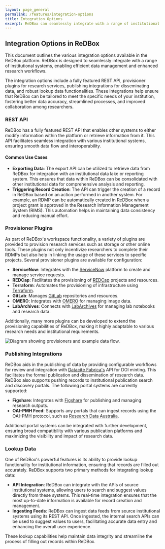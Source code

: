 ```yaml
---
layout: page_general
permalink: /features/integration-options
title: Integration Options
excerpt: ReDBox can seamlessly integrate with a range of institutional systems.
---
```


## Integration Options in ReDBox


This document outlines the various integration options available in the ReDBox platform. 
ReDBox is designed to seamlessly integrate with a range of institutional systems, enabling 
efficient data management and enhanced research workflows.

The integration options include a fully featured REST API, provisioner plugins for research 
services, publishing integrations for disseminating data, and robust lookup data functionalities.
These integrations help ensure that ReDBox can be tailored to meet the specific needs of your 
institution, fostering better data accuracy, streamlined processes, and improved collaboration
among researchers.

### REST API

ReDBox has a fully featured REST API that enables other systems to either modify information 
within the platform or retrieve information from it. This API facilitates seamless integration 
with various institutional systems, ensuring smooth data flow and interoperability.

#### Common Use Cases

- **Exporting Data**: The export API can be utilized to retrieve data from ReDBox for integration 
  with an institutional data lake or reporting system. This ensures that data within ReDBox 
  can be consolidated with other institutional data for comprehensive analysis and reporting.
- **Triggering Record Creation**: The API can trigger the creation of a record in ReDBox based on 
  an action performed in another system. For example, an RDMP can be automatically created in 
  ReDBox when a project grant is approved in the Research Information Management System (RIMS).
  This automation helps in maintaining data consistency and reducing manual effort.

### Provisioner Plugins

As part of ReDBox's workspace functionality, a variety of plugins are provided to provision 
research services such as storage or other online tools. These plugins not only incentivize 
researchers to complete their RDMPs but also help in linking the usage of these services to 
specific projects. Several provisioner plugins are available for configuration:

- **ServiceNow**: Integrates with the [ServiceNow](https://www.servicenow.com/) platform to 
  create and manage service requests.
- **REDCap**: Facilitates the provisioning of [REDCap](https://www.project-redcap.org/) projects 
  and resources.
- **Terraform**: Automates the provisioning of infrastructure using 
  [Terraform](https://www.terraform.io/).
- **GitLab**: Manages [GitLab](https://about.gitlab.com/) repositories and resources.
- **OMERO**: Integrates with [OMERO](https://www.openmicroscopy.org/omero/) for 
  managing image data.
- **LabArchives**: Connects with [LabArchives](https://www.labarchives.com/) for managing 
  lab notebooks and research data.

Additionally, many more plugins can be developed to extend the provisioning capabilities of 
ReDBox, making it highly adaptable to various research needs and institutional requirements.

<img src="{{ '/static/images/provisioner.jpg' | relative_url }}"
class="img-fluid border rounded mx-auto d-block"
alt="Diagram showing provisioners and example data flow.">

### Publishing Integrations

ReDBox aids in the publishing of data by providing configurable workflows for review and 
integration with [Datacite Fabrica's](https://doi.datacite.org/) API for DOI minting.
This facilitates the formal publication and dissemination of research data.
ReDBox also supports pushing records to institutional publication search and discovery portals.
The following portal systems are currently supported:

- **Figshare**: Integrates with [Figshare](https://figshare.com/) for publishing and managing 
  research outputs.
- **OAI-PMH Feed**: Supports any portals that can ingest records using the OAI-PMH protocol, 
  such as [Research Data Australia](https://researchdata.edu.au/).

Additional portal systems can be integrated with further development, ensuring broad 
compatibility with various publication platforms and maximizing the visibility and impact 
of research data.

### Lookup Data

One of ReDBox's powerful features is its ability to provide lookup functionality for 
institutional information, ensuring that records are filled out accurately. ReDBox supports 
two primary methods for integrating lookup data:

- **API Integration**: ReDBox can integrate with the APIs of source institutional systems, allowing
  users to search and suggest values directly from these systems. This real-time integration
  ensures that the most up-to-date information is available for record creation and management.
- **Ingesting Feeds**: ReDBox can ingest data feeds from source institutional systems using its REST 
  API. Once ingested, the internal search APIs can be used to suggest values to users, 
  facilitating accurate data entry and enhancing the overall user experience.

These lookup capabilities help maintain data integrity and streamline the process of filling 
out records within ReDBox.

